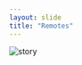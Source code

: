 ```yaml
---
layout: slide
title: "Remotes"
---
```


![story](https://swcarpentry.github.io/git-novice/fig/github-create-repo-03.png)
